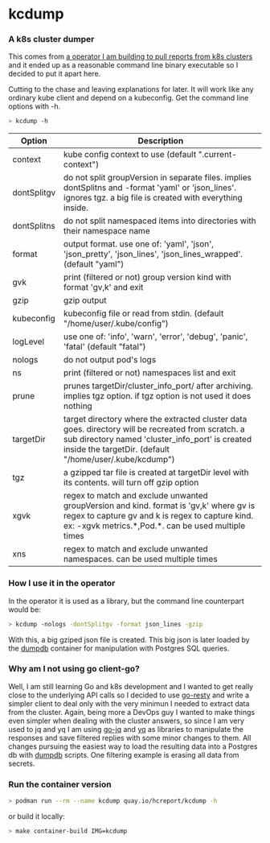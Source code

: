 # kcdump
### A k8s cluster dumper

This comes from [a operator I am building to pull reports from k8s clusters](https://github.com/mauricioscastro/hcreport/tree/dev) and it ended up as a reasonable command line binary executable so I decided to put it apart here. 

Cutting to the chase and leaving explanations for later. It will work like any ordinary kube client and depend on a kubeconfig. Get the command line options with -h.

```bash
> kcdump -h
```

| Option | Description |
| ----------- | ----------- |
| context  | kube config context to use (default ".current-context") |
| dontSplitgv |	do not split groupVersion in separate files. implies dontSplitns and -format 'yaml' or 'json_lines'. ignores tgz. a big file is created with everything inside. |
| dontSplitns | do not split namespaced items into directories with their namespace name |
| format | output format. use one of: 'yaml', 'json', 'json_pretty', 'json_lines', 'json_lines_wrapped'. (default "yaml") |
| gvk | print (filtered or not) group version kind with format 'gv,k' and exit |
| gzip | gzip output |
| kubeconfig | kubeconfig file or read from stdin. (default "/home/user/.kube/config") |
| logLevel | use one of: 'info', 'warn', 'error', 'debug', 'panic', 'fatal' (default "fatal") |
| nologs | do not output pod's logs |
| ns |	print (filtered or not) namespaces list and exit |
| prune | prunes targetDir/cluster_info_port/ after archiving. implies tgz option. if tgz option is not used it does nothing |
| targetDir | target directory where the extracted cluster data goes. directory will be recreated from scratch. a sub directory named 'cluster_info_port' is created inside the targetDir. (default "/home/user/.kube/kcdump") |
| tgz | a gzipped tar file is created at targetDir level with its contents. will turn off gzip option |
| xgvk | regex to match and exclude unwanted groupVersion and kind. format is 'gv,k' where gv is regex to capture gv and k is regex to capture kind. ex: -xgvk metrics.\*,Pod.\*. can be used multiple times |
| xns | regex to match and exclude unwanted namespaces. can be used multiple times |

### How I use it in the operator
In the operator it is used as a library, but the command line counterpart would be:
```bash
> kcdump -nologs -dontSplitgv -format json_lines -gzip
```
With this, a big gziped json file is created. This big json is later loaded by the [dumpdb](./dumpdb/) container for manipulation with Postgres SQL queries.

### Why am I not using go client-go?
Well, I am still learning Go and k8s development and I wanted to get really close to the underlying API calls so I decided to use [go-resty](https://github.com/go-resty/resty) and write a simpler client to deal only with the very minimun I needed to extract data from the cluster. Again, being more a DevOps guy I wanted to make things even simpler when dealing with the cluster answers, so since I am very used to jq and yq I am using [go-jq](https://github.com/itchyny/gojq) and [yq](https://github.com/mikefarah/yq) as libraries to manipulate the responses and save filtered replies with some minor changes to them. All changes pursuing the easiest way to load the resulting data into a Postgres db with [dumpdb](./dumpdb/) scripts. One filtering example is erasing all data from secrets.

### Run the container version
```bash
> podman run --rm --name kcdump quay.io/hcreport/kcdump -h
```
or build it locally:
```bash
> make container-build IMG=kcdump
```
